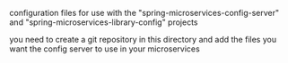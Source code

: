 configuration files for use with the "spring-microservices-config-server" and "spring-microservices-library-config"
projects

you need to create a git repository in this directory and add the files you want the config server to use in your 
microservices